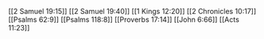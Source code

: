[[2 Samuel 19:15]]
[[2 Samuel 19:40]]
[[1 Kings 12:20]]
[[2 Chronicles 10:17]]
[[Psalms 62:9]]
[[Psalms 118:8]]
[[Proverbs 17:14]]
[[John 6:66]]
[[Acts 11:23]]
